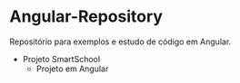 # Angular-Repository
Repositório para exemplos e estudo de código em Angular.

* Projeto SmartSchool
	- Projeto em Angular
